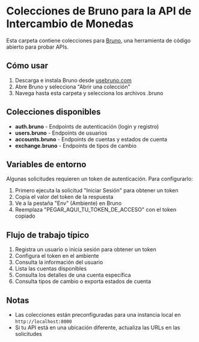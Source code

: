 # Colecciones de Bruno para la API de Intercambio de Monedas

Esta carpeta contiene colecciones para [Bruno](https://www.usebruno.com/), una herramienta de código abierto para probar APIs.

## Cómo usar

1. Descarga e instala Bruno desde [usebruno.com](https://www.usebruno.com/)
2. Abre Bruno y selecciona "Abrir una colección"
3. Navega hasta esta carpeta y selecciona los archivos .bruno

## Colecciones disponibles

* **auth.bruno** - Endpoints de autenticación (login y registro)
* **users.bruno** - Endpoints de usuarios
* **accounts.bruno** - Endpoints de cuentas y estados de cuenta
* **exchange.bruno** - Endpoints de tipos de cambio

## Variables de entorno

Algunas solicitudes requieren un token de autenticación. Para configurarlo:

1. Primero ejecuta la solicitud "Iniciar Sesión" para obtener un token
2. Copia el valor del token de la respuesta
3. Ve a la pestaña "Env" (Ambiente) en Bruno
4. Reemplaza "PEGAR_AQUI_TU_TOKEN_DE_ACCESO" con el token copiado

## Flujo de trabajo típico

1. Registra un usuario o inicia sesión para obtener un token
2. Configura el token en el ambiente
3. Consulta la información del usuario
4. Lista las cuentas disponibles
5. Consulta los detalles de una cuenta específica
6. Consulta tipos de cambio o exporta estados de cuenta

## Notas

* Las colecciones están preconfiguradas para una instancia local en `http://localhost:8000`
* Si tu API está en una ubicación diferente, actualiza las URLs en las solicitudes
